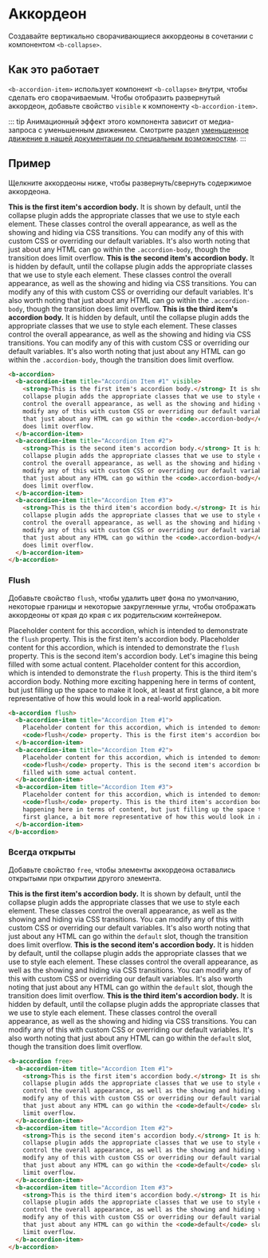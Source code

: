# Аккордеон

Создавайте вертикально сворачивающиеся аккордеоны в сочетании с компонентом `<b-collapse>`.

## Как это работает

`<b-accordion-item>` использует компонент `<b-collapse>` внутри, чтобы сделать его сворачиваемым. Чтобы отобразить развернутый аккордеон, добавьте свойство `visible` к компоненту `<b-accordion-item>`.

::: tip
Анимационный эффект этого компонента зависит от медиа-запроса с уменьшенным движением. Смотрите раздел [уменьшенное движение в нашей документации по специальным возможностям](https://getbootstrap.com/docs/5.0/getting-started/accessibility/#reduced-motion).
:::

## Пример

Щелкните аккордеоны ниже, чтобы развернуть/свернуть содержимое аккордеона.

<ClientOnly>
    <b-card class="text-dark">
        <b-accordion>
            <b-accordion-item title="Accordion Item #1" visible>
                <strong>This is the first item's accordion body.</strong> It is shown by default, until the collapse plugin adds the appropriate classes that we use to style each element. These classes control the overall appearance, as well as the showing and hiding via CSS transitions. You can modify any of this with custom CSS or overriding our default variables. It's also worth noting that just about any HTML can go within the <code>.accordion-body</code>, though the transition does limit overflow.
            </b-accordion-item>
            <b-accordion-item title="Accordion Item #2">
                <strong>This is the second item's accordion body.</strong> It is hidden by default, until the collapse plugin adds the appropriate classes that we use to style each element. These classes control the overall appearance, as well as the showing and hiding via CSS transitions. You can modify any of this with custom CSS or overriding our default variables. It's also worth noting that just about any HTML can go within the <code>.accordion-body</code>, though the transition does limit overflow.
            </b-accordion-item>
            <b-accordion-item title="Accordion Item #3">
                <strong>This is the third item's accordion body.</strong> It is hidden by default, until the collapse plugin adds the appropriate classes that we use to style each element. These classes control the overall appearance, as well as the showing and hiding via CSS transitions. You can modify any of this with custom CSS or overriding our default variables. It's also worth noting that just about any HTML can go within the <code>.accordion-body</code>, though the transition does limit overflow.
            </b-accordion-item>
        </b-accordion>
    </b-card>
</ClientOnly>

```html
<b-accordion>
  <b-accordion-item title="Accordion Item #1" visible>
    <strong>This is the first item's accordion body.</strong> It is shown by default, until the
    collapse plugin adds the appropriate classes that we use to style each element. These classes
    control the overall appearance, as well as the showing and hiding via CSS transitions. You can
    modify any of this with custom CSS or overriding our default variables. It's also worth noting
    that just about any HTML can go within the <code>.accordion-body</code>, though the transition
    does limit overflow.
  </b-accordion-item>
  <b-accordion-item title="Accordion Item #2">
    <strong>This is the second item's accordion body.</strong> It is hidden by default, until the
    collapse plugin adds the appropriate classes that we use to style each element. These classes
    control the overall appearance, as well as the showing and hiding via CSS transitions. You can
    modify any of this with custom CSS or overriding our default variables. It's also worth noting
    that just about any HTML can go within the <code>.accordion-body</code>, though the transition
    does limit overflow.
  </b-accordion-item>
  <b-accordion-item title="Accordion Item #3">
    <strong>This is the third item's accordion body.</strong> It is hidden by default, until the
    collapse plugin adds the appropriate classes that we use to style each element. These classes
    control the overall appearance, as well as the showing and hiding via CSS transitions. You can
    modify any of this with custom CSS or overriding our default variables. It's also worth noting
    that just about any HTML can go within the <code>.accordion-body</code>, though the transition
    does limit overflow.
  </b-accordion-item>
</b-accordion>
```

### Flush

Добавьте свойство `flush`, чтобы удалить цвет фона по умолчанию, некоторые границы и некоторые закругленные углы, чтобы отображать аккордеоны от края до края с их родительским контейнером.

<ClientOnly>
    <b-card class="text-dark bg-light">
        <b-accordion flush>
            <b-accordion-item title="Accordion Item #1">
                Placeholder content for this accordion, which is intended to demonstrate the <code>flush</code> property. This is the first item's accordion body.
            </b-accordion-item>
            <b-accordion-item title="Accordion Item #2">
                Placeholder content for this accordion, which is intended to demonstrate the <code>flush</code> property. This is the second item's accordion body. Let's imagine this being filled with some actual content.
            </b-accordion-item>
            <b-accordion-item title="Accordion Item #3">
                Placeholder content for this accordion, which is intended to demonstrate the <code>flush</code> property. This is the third item's accordion body. Nothing more exciting happening here in terms of content, but just filling up the space to make it look, at least at first glance, a bit more representative of how this would look in a real-world application.
            </b-accordion-item>
        </b-accordion>
    </b-card>
</ClientOnly>

```html
<b-accordion flush>
  <b-accordion-item title="Accordion Item #1">
    Placeholder content for this accordion, which is intended to demonstrate the
    <code>flush</code> property. This is the first item's accordion body.
  </b-accordion-item>
  <b-accordion-item title="Accordion Item #2">
    Placeholder content for this accordion, which is intended to demonstrate the
    <code>flush</code> property. This is the second item's accordion body. Let's imagine this being
    filled with some actual content.
  </b-accordion-item>
  <b-accordion-item title="Accordion Item #3">
    Placeholder content for this accordion, which is intended to demonstrate the
    <code>flush</code> property. This is the third item's accordion body. Nothing more exciting
    happening here in terms of content, but just filling up the space to make it look, at least at
    first glance, a bit more representative of how this would look in a real-world application.
  </b-accordion-item>
</b-accordion>
```

### Всегда открыты

Добавьте свойство `free`, чтобы элементы аккордеона оставались открытыми при открытии другого элемента.

<ClientOnly>
    <b-card class="text-dark">
        <b-accordion free>
            <b-accordion-item title="Accordion Item #1">
                <strong>This is the first item's accordion body.</strong> It is shown by default, until the collapse plugin adds the appropriate classes that we use to style each element. These classes control the overall appearance, as well as the showing and hiding via CSS transitions. You can modify any of this with custom CSS or overriding our default variables. It's also worth noting that just about any HTML can go within the <code>default</code> slot, though the transition does limit overflow.
            </b-accordion-item>
            <b-accordion-item title="Accordion Item #2">
                <strong>This is the second item's accordion body.</strong> It is hidden by default, until the collapse plugin adds the appropriate classes that we use to style each element. These classes control the overall appearance, as well as the showing and hiding via CSS transitions. You can modify any of this with custom CSS or overriding our default variables. It's also worth noting that just about any HTML can go within the <code>default</code> slot, though the transition does limit overflow.
            </b-accordion-item>
            <b-accordion-item title="Accordion Item #3">
                <strong>This is the third item's accordion body.</strong> It is hidden by default, until the collapse plugin adds the appropriate classes that we use to style each element. These classes control the overall appearance, as well as the showing and hiding via CSS transitions. You can modify any of this with custom CSS or overriding our default variables. It's also worth noting that just about any HTML can go within the <code>default</code> slot, though the transition does limit overflow.
            </b-accordion-item>
        </b-accordion>
    </b-card>
</ClientOnly>

```html
<b-accordion free>
  <b-accordion-item title="Accordion Item #1">
    <strong>This is the first item's accordion body.</strong> It is shown by default, until the
    collapse plugin adds the appropriate classes that we use to style each element. These classes
    control the overall appearance, as well as the showing and hiding via CSS transitions. You can
    modify any of this with custom CSS or overriding our default variables. It's also worth noting
    that just about any HTML can go within the <code>default</code> slot, though the transition does
    limit overflow.
  </b-accordion-item>
  <b-accordion-item title="Accordion Item #2">
    <strong>This is the second item's accordion body.</strong> It is hidden by default, until the
    collapse plugin adds the appropriate classes that we use to style each element. These classes
    control the overall appearance, as well as the showing and hiding via CSS transitions. You can
    modify any of this with custom CSS or overriding our default variables. It's also worth noting
    that just about any HTML can go within the <code>default</code> slot, though the transition does
    limit overflow.
  </b-accordion-item>
  <b-accordion-item title="Accordion Item #3">
    <strong>This is the third item's accordion body.</strong> It is hidden by default, until the
    collapse plugin adds the appropriate classes that we use to style each element. These classes
    control the overall appearance, as well as the showing and hiding via CSS transitions. You can
    modify any of this with custom CSS or overriding our default variables. It's also worth noting
    that just about any HTML can go within the <code>default</code> slot, though the transition does
    limit overflow.
  </b-accordion-item>
</b-accordion>
```

<ClientOnly>
  <ComponentReference></ComponentReference>
</ClientOnly>

